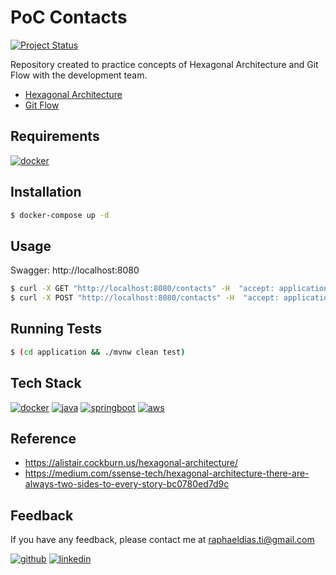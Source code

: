# PoC Contacts

[![Project Status](https://img.shields.io/static/v1?label=project%20status&message=complete&color=success&style=flat-square)](#)

Repository created to practice concepts of Hexagonal Architecture and Git Flow with the development team.

- [Hexagonal Architecture](https://alistair.cockburn.us/hexagonal-architecture/)
- [Git Flow](https://www.atlassian.com/git/tutorials/comparing-workflows/gitflow-workflow#:~:text=Gitflow%20is%20a%20legacy%20Git,software%20development%20and%20DevOps%20practices.)

## Requirements

[![docker](https://img.shields.io/badge/Docker-2CA5E0?style=for-the-badge&logo=docker&logoColor=white)](https://www.docker.com/)

## Installation

```bash
$ docker-compose up -d
```
    
## Usage

Swagger: http://localhost:8080

```bash
$ curl -X GET "http://localhost:8080/contacts" -H  "accept: application/json"
$ curl -X POST "http://localhost:8080/contacts" -H  "accept: application/json" -H  "Content-Type: application/json" -d "{\"name\":\"John Conor\",\"phone\":\"5591980563029\",\"email\":\"jconor@gmail.com\"}"
```

## Running Tests

```bash
$ (cd application && ./mvnw clean test)
```

## Tech Stack

[![docker](https://img.shields.io/badge/Docker-2CA5E0?style=for-the-badge&logo=docker&logoColor=white)](https://www.docker.com/)
[![java](https://img.shields.io/badge/Java-ED8B00?style=for-the-badge&logo=java&logoColor=white)](https://www.java.com/)
[![springboot](https://img.shields.io/badge/Spring_Boot-F2F4F9?style=for-the-badge&logo=spring-boot)](https://spring.io/projects/spring-boot)
[![aws](https://img.shields.io/badge/Amazon_AWS-FF9900?style=for-the-badge&logo=amazonaws&logoColor=white)](https://aws.amazon.com/)

## Reference

- https://alistair.cockburn.us/hexagonal-architecture/
- https://medium.com/ssense-tech/hexagonal-architecture-there-are-always-two-sides-to-every-story-bc0780ed7d9c

## Feedback

If you have any feedback, please contact me at raphaeldias.ti@gmail.com

[![github](https://img.shields.io/badge/GitHub-100000?style=for-the-badge&logo=github&logoColor=white)](https://github.com/raphaelbh)
[![linkedin](https://img.shields.io/badge/LinkedIn-0077B5?style=for-the-badge&logo=linkedin&logoColor=white)](https://www.linkedin.com/in/raphaelbh/)
